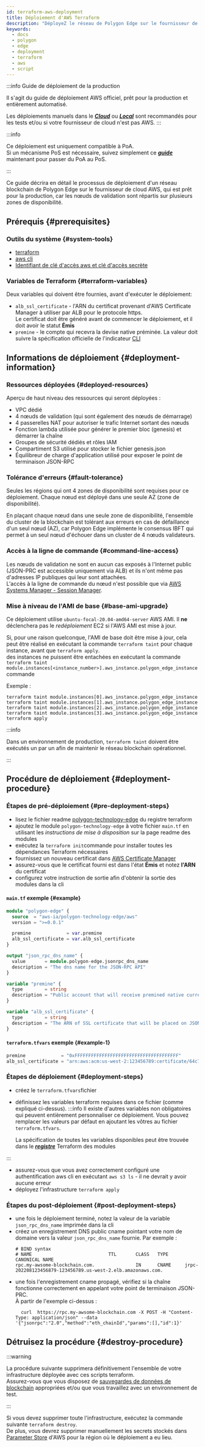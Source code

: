 ```yaml
---
id: terraform-aws-deployment
title: Déploiement d'AWS Terraform
description: "DéployeZ le réseau de Polygon Edge sur le fournisseur de cloud AWS à l'aide de Terraform"
keywords:
  - docs
  - polygon
  - edge
  - deployment
  - terraform
  - aws
  - script
---
```

:::info Guide de déploiement de la production

Il s'agit du guide de déploiement AWS officiel, prêt pour la production et entièrement automatisé.

Les déploiements manuels dans le ***[Cloud](set-up-ibft-on-the-cloud)*** ou ***[Local](set-up-ibft-locally)***
sont recommandés pour les tests et/ou si votre fournisseur de cloud n'est pas AWS.
:::

:::info

Ce déploiement est uniquement compatible à PoA.   
Si un mécanisme PoS est nécessaire, suivez simplement ce ***[guide](/docs/edge/consensus/migration-to-pos)*** maintenant pour passer du PoA au PoS.

:::

Ce guide décrira en détail le processus de déploiement d'un réseau blockchain de Polygon Edge sur le fournisseur de cloud AWS, qui est prêt pour la production, car les nœuds de validation sont répartis sur plusieurs zones de disponibilité.

## Prérequis {#prerequisites}

### Outils du système {#system-tools}
* [terraform](https://www.terraform.io/)
* [aws cli](https://docs.aws.amazon.com/cli/latest/userguide/getting-started-install.html)
* [Identifiant de clé d'accès aws et clé d'accès secrète](https://docs.aws.amazon.com/cli/latest/userguide/getting-started-prereqs.html#getting-started-prereqs-keys)

### Variables de Terraform {#terraform-variables}
Deux variables qui doivent être fournies, avant d'exécuter le déploiement:

* `alb_ssl_certificate` - l'ARN du certificat provenant d'AWS Certificate Manager à utiliser par ALB pour le protocole https.   
  Le certificat doit être généré avant de commencer le déploiement, et il doit avoir le statut **Émis**
* `premine` - le compte qui recevra la devise native préminée.
La valeur doit suivre la spécification officielle de l'indicateur [CLI](/docs/edge/get-started/cli-commands#genesis-flags)

## Informations de déploiement {#deployment-information}
### Ressources déployées {#deployed-resources}
Aperçu de haut niveau des ressources qui seront déployées :

* VPC dédié
* 4 nœuds de validation (qui sont également des nœuds de démarrage)
* 4 passerelles NAT pour autoriser le trafic Internet sortant des nœuds
* Fonction lambda utilisée pour générer le premier bloc (genesis) et démarrer la chaîne
* Groupes de sécurité dédiés et rôles IAM
* Compartiment S3 utilisé pour stocker le fichier genesis.json
* Équilibreur de charge d'application utilisé pour exposer le point de terminaison JSON-RPC

### Tolérance d'erreurs {#fault-tolerance}

Seules les régions qui ont 4 zones de disponibilité sont requises pour ce déploiement. Chaque nœud est déployé dans une seule AZ (zone de disponibilité).

En plaçant chaque nœud dans une seule zone de disponibilité, l'ensemble du cluster de la blockchain est tolérant aux erreurs en cas de défaillance d'un seul nœud (AZ), car Polygon Edge implémente le consensus IBFT
qui permet à un seul nœud d'échouer dans un cluster de 4 nœuds validateurs.

### Accès à la ligne de commande {#command-line-access}

Les nœuds de validation ne sont en aucun cas exposés à l'Internet public (JSON-PRC est accessible uniquement via ALB) et ils n'ont même pas d'adresses IP publiques qui leur sont attachées.  
L'accès à la ligne de commande du nœud n'est possible que via [AWS Systems Manager - Session Manager](https://aws.amazon.com/systems-manager/features/).

### Mise à niveau de l'AMI de base {#base-ami-upgrade}

Ce déploiement utilise `ubuntu-focal-20.04-amd64-server` AWS AMI. Il **ne** déclenchera pas le *redéploiement* EC2 si l'AWS AMI est mise à jour.

Si, pour une raison quelconque, l'AMI de base doit être mise à jour, cela peut être réalisé en exécutant la commande `terraform taint` pour chaque instance, avant que `terraform apply`.   
des instances ne puissent être entachées en exécutant la commande    
`terraform taint module.instances[<instance_number>].aws_instance.polygon_edge_instance`commande

Exemple :
```shell
terraform taint module.instances[0].aws_instance.polygon_edge_instance
terraform taint module.instances[1].aws_instance.polygon_edge_instance
terraform taint module.instances[2].aws_instance.polygon_edge_instance
terraform taint module.instances[3].aws_instance.polygon_edge_instance
terraform apply
```

:::info

Dans un environnement de production, `terraform taint` doivent être exécutés un par un afin de maintenir le réseau blockchain opérationnel.

:::

## Procédure de déploiement {#deployment-procedure}

### Étapes de pré-déploiement {#pre-deployment-steps}
* lisez le fichier readme [polygon-technology-edge](https://registry.terraform.io/modules/aws-ia/polygon-technology-edge/aws) du registre terraform
* ajoutez le module `polygon-technology-edge` à votre fichier `main.tf` en utilisant les *instructions de mise à disposition* sur la page readme des modules
* exécutez la `terraform init`commande  pour installer toutes les dépendances Terraform nécessaires
* fournissez un nouveau certificat dans [AWS Certificate Manager](https://aws.amazon.com/certificate-manager/)
* assurez-vous que le certificat fourni est dans l'état **Émis** et notez **l'ARN** du certificat
* configurez votre instruction de sortie afin d'obtenir la sortie des modules dans la cli

#### `main.tf` exemple {#example}
```terraform
module "polygon-edge" {
  source  = "aws-ia/polygon-technology-edge/aws"
  version = ">=0.0.1"

  premine             = var.premine
  alb_ssl_certificate = var.alb_ssl_certificate
}

output "json_rpc_dns_name" {
  value       = module.polygon-edge.jsonrpc_dns_name
  description = "The dns name for the JSON-RPC API"
}

variable "premine" {
  type        = string
  description = "Public account that will receive premined native currency"
}

variable "alb_ssl_certificate" {
  type        = string
  description = "The ARN of SSL certificate that will be placed on JSON-RPC ALB"
}
```

#### `terraform.tfvars` exemple {#example-1}
```terraform
premine             = "0xFFFFFFFFFFFFFFFFFFFFFFFFFFFFFFFFFFFFFF"
alb_ssl_certificate = "arn:aws:acm:us-west-2:123456789:certificate/64c7f117-61f5-435e-878b-83186676a8af"
```

### Étapes de déploiement {#deployment-steps}
* créez le `terraform.tfvars`fichier
* définissez les variables terraform requises dans ce fichier (comme expliqué ci-dessus).
:::info
Il existe d'autres variables non obligatoires qui peuvent entièrement personnaliser ce déploiement. Vous pouvez remplacer les valeurs par défaut en ajoutant les vôtres au fichier `terraform.tfvars`.

  La spécification de toutes les variables disponibles peut être trouvée dans le ***[registre](https://registry.terraform.io/modules/aws-ia/polygon-technology-edge/aws)*** Terraform des modules

:::
* assurez-vous que vous avez correctement configuré une authentification aws cli en exécutant `aws s3 ls` - il ne devrait y avoir aucune erreur
* déployez l'infrastructure `terraform apply`

### Étapes du post-déploiement {#post-deployment-steps}
* une fois le déploiement terminé, notez la valeur de la variable `json_rpc_dns_name` imprimée dans la cli
* créez un enregistrement DNS public cname pointant votre nom de domaine vers la valeur `json_rpc_dns_name` fournie. Par exemple :
  ```shell
  # BIND syntax
  # NAME                            TTL       CLASS   TYPE      CANONICAL NAME
  rpc.my-awsome-blockchain.com.               IN      CNAME     jrpc-202208123456879-123456789.us-west-2.elb.amazonaws.com.
  ```
* une fois l'enregistrement cname propagé, vérifiez si la chaîne fonctionne correctement en appelant votre point de terminaison JSON-PRC.   
À partir de l'exemple ci-dessus :
  ```shell
    curl  https://rpc.my-awsome-blockchain.com -X POST -H "Content-Type: application/json" --data '{"jsonrpc":"2.0","method":"eth_chainId","params":[],"id":1}'
  ```

## Détruisez la procédure {#destroy-procedure}
:::warning

La procédure suivante supprimera définitivement l'ensemble de votre infrastructure déployée avec ces scripts terraform.    
Assurez-vous que vous disposez de [sauvegardes de données de blockchain](docs/edge/working-with-node/backup-restore) appropriées et/ou que vous travaillez avec un environnement de test.

:::

Si vous devez supprimer toute l'infrastructure, exécutez la commande suivante `terraform destroy`.   
De plus, vous devrez supprimer manuellement les secrets stockés dans [Parameter Store](https://aws.amazon.com/systems-manager/features/) d'AWS
pour la région où le déploiement a eu lieu.
